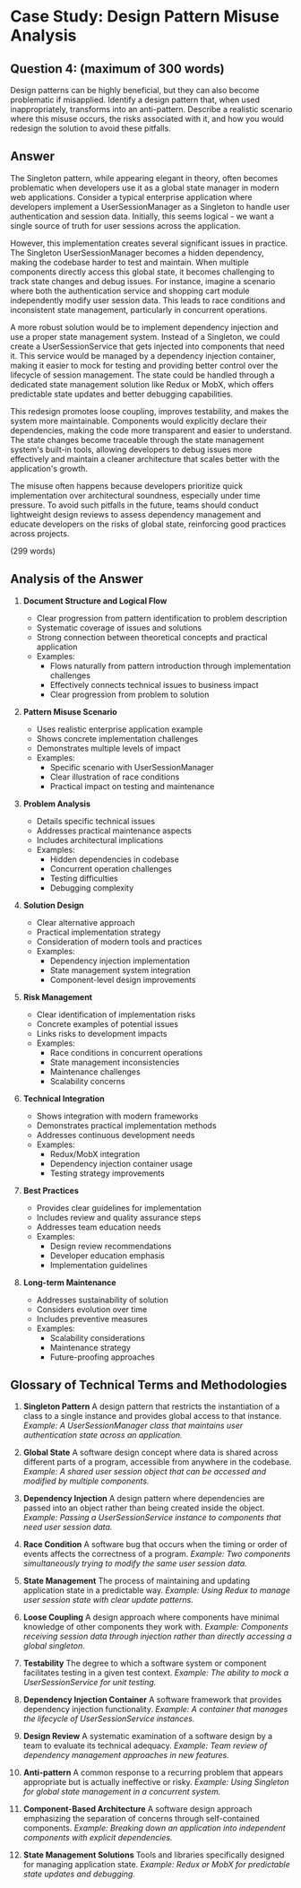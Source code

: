 # Case Study: Design Pattern Misuse Analysis

## Question 4: (maximum of 300 words)

Design patterns can be highly beneficial, but they can also become problematic if misapplied. Identify a design pattern that, when used inappropriately, transforms into an anti-pattern. Describe a realistic scenario where this misuse occurs, the risks associated with it, and how you would redesign the solution to avoid these pitfalls.

## Answer

The Singleton pattern, while appearing elegant in theory, often becomes problematic when developers use it as a global state manager in modern web applications. Consider a typical enterprise application where developers implement a UserSessionManager as a Singleton to handle user authentication and session data. Initially, this seems logical - we want a single source of truth for user sessions across the application.

However, this implementation creates several significant issues in practice. The Singleton UserSessionManager becomes a hidden dependency, making the codebase harder to test and maintain. When multiple components directly access this global state, it becomes challenging to track state changes and debug issues. For instance, imagine a scenario where both the authentication service and shopping cart module independently modify user session data. This leads to race conditions and inconsistent state management, particularly in concurrent operations.

A more robust solution would be to implement dependency injection and use a proper state management system. Instead of a Singleton, we could create a UserSessionService that gets injected into components that need it. This service would be managed by a dependency injection container, making it easier to mock for testing and providing better control over the lifecycle of session management. The state could be handled through a dedicated state management solution like Redux or MobX, which offers predictable state updates and better debugging capabilities.

This redesign promotes loose coupling, improves testability, and makes the system more maintainable. Components would explicitly declare their dependencies, making the code more transparent and easier to understand. The state changes become traceable through the state management system's built-in tools, allowing developers to debug issues more effectively and maintain a cleaner architecture that scales better with the application's growth.

The misuse often happens because developers prioritize quick implementation over architectural soundness, especially under time pressure. To avoid such pitfalls in the future, teams should conduct lightweight design reviews to assess dependency management and educate developers on the risks of global state, reinforcing good practices across projects.

(299 words)

## Analysis of the Answer

1. **Document Structure and Logical Flow**

   - Clear progression from pattern identification to problem description
   - Systematic coverage of issues and solutions
   - Strong connection between theoretical concepts and practical application
   - Examples:
     - Flows naturally from pattern introduction through implementation challenges
     - Effectively connects technical issues to business impact
     - Clear progression from problem to solution

2. **Pattern Misuse Scenario**

   - Uses realistic enterprise application example
   - Shows concrete implementation challenges
   - Demonstrates multiple levels of impact
   - Examples:
     - Specific scenario with UserSessionManager
     - Clear illustration of race conditions
     - Practical impact on testing and maintenance

3. **Problem Analysis**

   - Details specific technical issues
   - Addresses practical maintenance aspects
   - Includes architectural implications
   - Examples:
     - Hidden dependencies in codebase
     - Concurrent operation challenges
     - Testing difficulties
     - Debugging complexity

4. **Solution Design**

   - Clear alternative approach
   - Practical implementation strategy
   - Consideration of modern tools and practices
   - Examples:
     - Dependency injection implementation
     - State management system integration
     - Component-level design improvements

5. **Risk Management**

   - Clear identification of implementation risks
   - Concrete examples of potential issues
   - Links risks to development impacts
   - Examples:
     - Race conditions in concurrent operations
     - State management inconsistencies
     - Maintenance challenges
     - Scalability concerns

6. **Technical Integration**

   - Shows integration with modern frameworks
   - Demonstrates practical implementation methods
   - Addresses continuous development needs
   - Examples:
     - Redux/MobX integration
     - Dependency injection container usage
     - Testing strategy improvements

7. **Best Practices**

   - Provides clear guidelines for implementation
   - Includes review and quality assurance steps
   - Addresses team education needs
   - Examples:
     - Design review recommendations
     - Developer education emphasis
     - Implementation guidelines

8. **Long-term Maintenance**
   - Addresses sustainability of solution
   - Considers evolution over time
   - Includes preventive measures
   - Examples:
     - Scalability considerations
     - Maintenance strategy
     - Future-proofing approaches

## Glossary of Technical Terms and Methodologies

1. **Singleton Pattern**
   A design pattern that restricts the instantiation of a class to a single instance and provides global access to that instance.
   _Example: A UserSessionManager class that maintains user authentication state across an application._

2. **Global State**
   A software design concept where data is shared across different parts of a program, accessible from anywhere in the codebase.
   _Example: A shared user session object that can be accessed and modified by multiple components._

3. **Dependency Injection**
   A design pattern where dependencies are passed into an object rather than being created inside the object.
   _Example: Passing a UserSessionService instance to components that need user session data._

4. **Race Condition**
   A software bug that occurs when the timing or order of events affects the correctness of a program.
   _Example: Two components simultaneously trying to modify the same user session data._

5. **State Management**
   The process of maintaining and updating application state in a predictable way.
   _Example: Using Redux to manage user session state with clear update patterns._

6. **Loose Coupling**
   A design approach where components have minimal knowledge of other components they work with.
   _Example: Components receiving session data through injection rather than directly accessing a global singleton._

7. **Testability**
   The degree to which a software system or component facilitates testing in a given test context.
   _Example: The ability to mock a UserSessionService for unit testing._

8. **Dependency Injection Container**
   A software framework that provides dependency injection functionality.
   _Example: A container that manages the lifecycle of UserSessionService instances._

9. **Design Review**
   A systematic examination of a software design by a team to evaluate its technical adequacy.
   _Example: Team review of dependency management approaches in new features._

10. **Anti-pattern**
    A common response to a recurring problem that appears appropriate but is actually ineffective or risky.
    _Example: Using Singleton for global state management in a concurrent system._

11. **Component-Based Architecture**
    A software design approach emphasizing the separation of concerns through self-contained components.
    _Example: Breaking down an application into independent components with explicit dependencies._

12. **State Management Solutions**
    Tools and libraries specifically designed for managing application state.
    _Example: Redux or MobX for predictable state updates and debugging._
